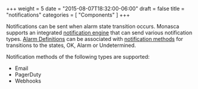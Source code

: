 +++
weight = 5
date = "2015-08-07T18:32:00-06:00"
draft = false
title = "notifications"
categories = [ "Components" ]
+++

Notifications can be sent when alarm state transition occurs. <!--more--> Monasca supports an integrated
[notification engine](https://github.com/openstack/monasca-notification) that can send various notification types.
[Alarm Definitions](https://github.com/openstack/monasca-api/blob/master/docs/monasca-api-spec.md#alarm-definitions-and-alarms) can be associated
with [notification methods](https://github.com/openstack/monasca-api/blob/master/docs/monasca-api-spec.md#notification-methods) for
transitions to the states, OK, Alarm or Undetermined.

Notification methods of the following types are supported:

- Email
- PagerDuty
- Webhooks
